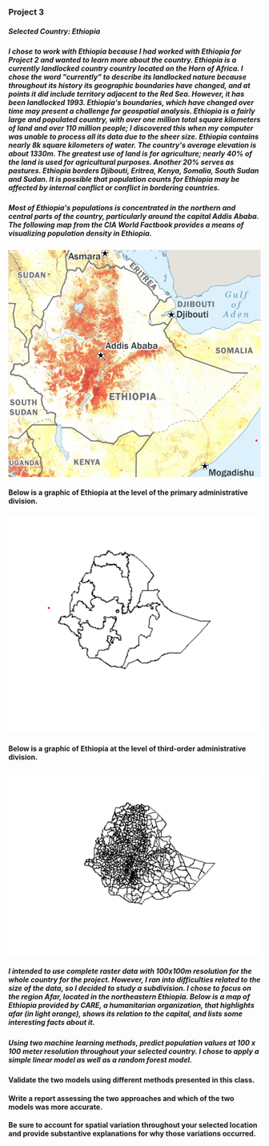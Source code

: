 ### Project 3
##### Selected Country: Ethiopia 
##### I chose to work with Ethiopia because I had worked with Ethiopia for Project 2 and wanted to learn more about the country. Ethiopia is a currently landlocked country  country located on the Horn of Africa. I chose the word "currently" to describe its landlocked nature because throughout its history its geographic boundaries have changed, and at points it did include territory adjacent to the Red Sea. However, it has been landlocked 1993. Ethiopia's boundaries, which have changed over time may present a challenge for geospatial analysis. Ethiopia is a fairly large and populated country, with over one million total square kilometers of land and over 110 million people; I discovered this when my computer was unable to process all its data due to the sheer size. Ethiopia contains nearly 8k square kilometers of water. The country's average elevation is about 1330m. The greatest use of land is for agriculture; nearly 40% of the land is used for agricultural purposes. Another 20% serves as pastures. Ethiopia borders Djibouti, Eritrea, Kenya, Somalia, South Sudan and Sudan. It is possible that population counts for Ethiopia may be affected by internal conflict or conflict in bordering countries. 
##### Most of Ethiopia's populations is concentrated in the northern and central parts of the country, particularly around the capital Addis Ababa. The following map from the CIA World Factbook provides a means of visualizing population density in Ethiopia.
![plot](popdensity.png)
#### Below is a graphic of Ethiopia at the level of the primary administrative division.
![plot](eth_adm1.png)
#### Below is a graphic of Ethiopia at the level of third-order administrative division.
![plot](ploteth.png)
##### I intended to use complete raster data with 100x100m resolution for the whole country for the project. However, I ran into difficulties related to the size of the data, so I decided to study a subdivision. I chose to focus on the region Afar, located in the northeastern Ethiopia. Below is a map of Ethiopia provided by CARE, a humanitarian organization, that highlights afar (in light orange), shows its relation to the capital, and lists some interesting facts about it.
##### Using two machine learning methods, predict population values at 100 x 100 meter resolution throughout your selected country. I chose to apply a simple linear model as well as a random forest model.
#### Validate the two models using different methods presented in this class. 
#### Write a report assessing the two approaches and which of the two models was more accurate.
#### Be sure to account for spatial variation throughout your selected location and provide substantive explanations for why those variations occurred.
